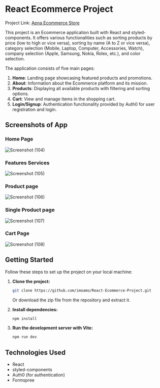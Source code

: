 # React Ecommerce Project

Project Link: [Apna Ecommerce Store](https://apna-ecommerce-store.netlify.app/products)

This project is an Ecommerce application built with React and styled-components. It offers various functionalities such as sorting products by price (low to high or vice versa), sorting by name (A to Z or vice versa), category selection (Mobile, Laptop, Computer, Accessories, Watch), company selection (Apple, Samsung, Nokia, Rolex, etc.), and color selection.

The application consists of five main pages:
1. **Home**: Landing page showcasing featured products and promotions.
2. **About**: Information about the Ecommerce platform and its mission.
3. **Products**: Displaying all available products with filtering and sorting options.
4. **Cart**: View and manage items in the shopping cart.
5. **Login/Signup**: Authentication functionality provided by Auth0 for user registration and login.

## Screenshots of App

### Home Page
![Screenshot (104)](https://github.com/imoamo/React-Ecommerce-Project/assets/154124258/0a73f60d-16f2-4111-8a58-d7dfbf971c4c)

### Features Services
![Screenshot (105)](https://github.com/imoamo/React-Ecommerce-Project/assets/154124258/dea0455b-a7a6-4888-9289-3011fa3fe5c6)

### Product page
![Screenshot (106)](https://github.com/imoamo/React-Ecommerce-Project/assets/154124258/010a10f8-72a3-4976-9f8b-2baae364d5c7)

### Single Product page
![Screenshot (107)](https://github.com/imoamo/React-Ecommerce-Project/assets/154124258/28c42e93-0623-4d72-8a27-c94fb8869c3a)

### Cart Page
![Screenshot (108)](https://github.com/imoamo/React-Ecommerce-Project/assets/154124258/0f73c76e-645c-42ff-98df-d30e39cbe0ff)





## Getting Started

Follow these steps to set up the project on your local machine:

1. **Clone the project:**
    ```bash
    git clone https://github.com/imoamo/React-Ecommerce-Project.git
    ```

    Or download the zip file from the repository and extract it.

2. **Install dependencies:**
    ```bash
    npm install
    ```

3. **Run the development server with Vite:**
    ```bash
    npm run dev
    ```


## Technologies Used

- React
- styled-components
- Auth0 (for authentication)
- Formspree 
